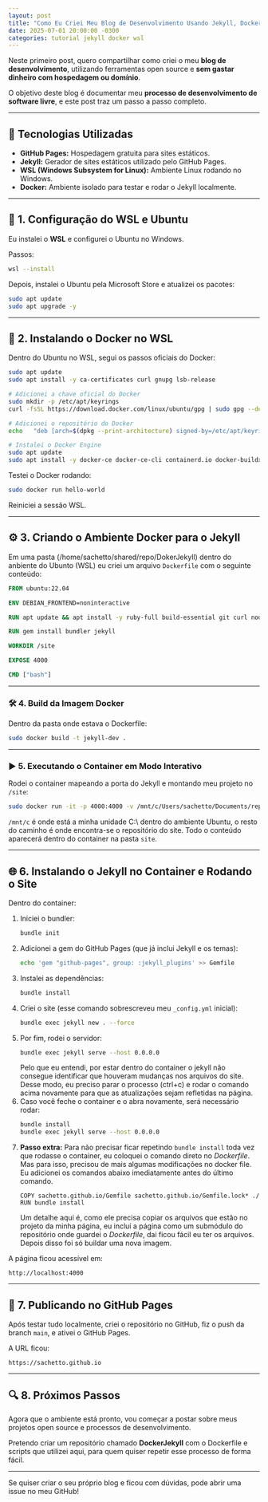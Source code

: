 ```yaml
---
layout: post
title: "Como Eu Criei Meu Blog de Desenvolvimento Usando Jekyll, Docker e WSL"
date: 2025-07-01 20:00:00 -0300
categories: tutorial jekyll docker wsl
---
```


Neste primeiro post, quero compartilhar como criei o meu **blog de desenvolvimento**, utilizando ferramentas open source e **sem gastar dinheiro com hospedagem ou domínio**.

O objetivo deste blog é documentar meu **processo de desenvolvimento de software livre**, e este post traz um passo a passo completo.

---

## 🚀 Tecnologias Utilizadas

- **GitHub Pages:** Hospedagem gratuita para sites estáticos.
- **Jekyll:** Gerador de sites estáticos utilizado pelo GitHub Pages.
- **WSL (Windows Subsystem for Linux):** Ambiente Linux rodando no Windows.
- **Docker:** Ambiente isolado para testar e rodar o Jekyll localmente.

---

## 🔧 1. Configuração do WSL e Ubuntu

Eu instalei o **WSL** e configurei o Ubuntu no Windows.

Passos:

```bash
wsl --install
```

Depois, instalei o Ubuntu pela Microsoft Store e atualizei os pacotes:

```bash
sudo apt update
sudo apt upgrade -y
```

---

## 🐳 2. Instalando o Docker no WSL

Dentro do Ubuntu no WSL, segui os passos oficiais do Docker:

```bash
sudo apt update
sudo apt install -y ca-certificates curl gnupg lsb-release

# Adicionei a chave oficial do Docker
sudo mkdir -p /etc/apt/keyrings
curl -fsSL https://download.docker.com/linux/ubuntu/gpg | sudo gpg --dearmor -o /etc/apt/keyrings/docker.gpg

# Adicionei o repositório do Docker
echo   "deb [arch=$(dpkg --print-architecture) signed-by=/etc/apt/keyrings/docker.gpg] https://download.docker.com/linux/ubuntu   $(lsb_release -cs) stable" | sudo tee /etc/apt/sources.list.d/docker.list > /dev/null

# Instalei o Docker Engine
sudo apt update
sudo apt install -y docker-ce docker-ce-cli containerd.io docker-buildx-plugin docker-compose-plugin
```

Testei o Docker rodando:

```bash
sudo docker run hello-world
```

Reiniciei a sessão WSL.

---

## ⚙️ 3. Criando o Ambiente Docker para o Jekyll

Em uma pasta (/home/sachetto/shared/repo/DokerJekyll) dentro do anbiente do Ubunto (WSL) eu criei um arquivo `Dockerfile` com o seguinte conteúdo:

```Dockerfile
FROM ubuntu:22.04

ENV DEBIAN_FRONTEND=noninteractive

RUN apt update && apt install -y ruby-full build-essential git curl nodejs npm

RUN gem install bundler jekyll

WORKDIR /site

EXPOSE 4000

CMD ["bash"]
```

---

### 🛠️ 4. Build da Imagem Docker

Dentro da pasta onde estava o Dockerfile:

```bash
sudo docker build -t jekyll-dev .
```

---

### ▶️ 5. Executando o Container em Modo Interativo

Rodei o container mapeando a porta do Jekyll e montando meu projeto no `/site`:

```bash
sudo docker run -it -p 4000:4000 -v /mnt/c/Users/sachetto/Documents/repo/my_page/sachetto.github.io:/site jekyll-dev
```

`/mnt/c` é onde está a minha unidade C:\\ dentro do ambiente Ubuntu, o resto do caminho é onde encontra-se o repositório do site. Todo o conteúdo aparecerá dentro do container na pasta `site`.

---

## 🌐 6. Instalando o Jekyll no Container e Rodando o Site

Dentro do container:

1. Iniciei o bundler:
   ```bash
   bundle init
   ```
2. Adicionei a gem do GitHub Pages (que já inclui Jekyll e os temas):
   ```bash
   echo 'gem "github-pages", group: :jekyll_plugins' >> Gemfile
   ```
3. Instalei as dependências:
   ```bash
   bundle install
   ```
4. Criei o site (esse comando sobrescreveu meu `_config.yml` inicial):
   ```bash
   bundle exec jekyll new . --force
   ```
5. Por fim, rodei o servidor:
   ```bash
   bundle exec jekyll serve --host 0.0.0.0
   ```
   Pelo que eu entendi, por estar dentro do container o jekyll não consegue identificar que 
   houveram mudanças nos arquivos do site. Desse modo, eu preciso parar o processo (ctrl+c)
   e rodar o comando acima novamente para que as atualizações sejam refletidas na página.
6. Caso você feche o container e o abra novamente, será necessário rodar:
   ```bash
   bundle install
   bundle exec jekyll serve --host 0.0.0.0
   ```
7. **Passo extra:** Para não precisar ficar repetindo `bundle install` toda vez que rodasse
   o container, eu coloquei o comando direto no *Dockerfile*. Mas para isso, precisou de mais
   algumas modificações no docker file. Eu adicionei os comandos abaixo imediatamente antes do último comando.
   ```Dokerfile
   COPY sachetto.github.io/Gemfile sachetto.github.io/Gemfile.lock* ./
   RUN bundle install
   ```
   Um detalhe aqui é, como ele precisa copiar os arquivos que estão no projeto da minha página, eu incluí 
   a página como um submódulo do repositório onde guardei o *Dockerfile*, dai ficou fácil eu ter os 
   arquivos.
   Depois disso foi só buildar uma nova imagem.

A página ficou acessível em:
```
http://localhost:4000
```
---

## 📁 7. Publicando no GitHub Pages

Após testar tudo localmente, criei o repositório no GitHub, fiz o push da branch `main`, e ativei o GitHub Pages.

A URL ficou:
```
https://sachetto.github.io
```

---

## 🔍 8. Próximos Passos

Agora que o ambiente está pronto, vou começar a postar sobre meus projetos open source e processos de desenvolvimento.

Pretendo criar um repositório chamado **DockerJekyll** com o Dockerfile e scripts que utilizei aqui, para quem quiser repetir esse processo de forma fácil.

---

Se quiser criar o seu próprio blog e ficou com dúvidas, pode abrir uma issue no meu GitHub!
